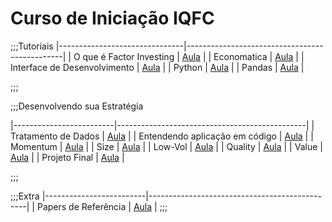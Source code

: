 Curso de Iniciação IQFC
======

;;;Tutoriais
|-------------------------------|-----------------------------------------------|
| O que é Factor Investing      |    <a href="factor.html">Aula</a>       |
| Economatica                   |    <a href="economatica.html">Aula</a>  |
| Interface de Desenvolvimento  |    <a href="TraineeIQFC/site/src/interface.html">Aula</a>    |
| Python                        |    <a href="TraineeIQFC/site/src/python.html">Aula</a>       |
| Pandas                        |    <a href="TraineeIQFC/site/src/pandas.html">Aula</a>       |

;;;

;;;Desenvolvendo sua Estratégia

|-------------------------|-----------------------------------------------|
| Tratamento de Dados     |    <a href="TraineeIQFC/site/src/dados.html">Aula</a>        |
| Entendendo aplicação em código |  <a href="TraineeIQFC/site/codigo.html">Aula</a>  |
| Momentum                |    <a href="TraineeIQFC/site/momentum.html">Aula</a>     |
| Size                    |    <a href="TraineeIQFC/site/size.html">Aula</a>         |
| Low-Vol                 |    <a href="TraineeIQFC/site/lowvol.html">Aula</a>       |
| Quality                 |    <a href="TraineeIQFC/site/quality.html">Aula</a>      |
| Value                   |    <a href="TraineeIQFC/site/value.html">Aula</a>        |
| Projeto Final           |    <a href="TraineeIQFC/site/projetofinal.html">Aula</a> |

;;;

;;;Extra
|-------------------------|-----------------------------------------------|
| Papers de Referência    |    <a href="/site/papers.html">Aula</a>       |
;;;
